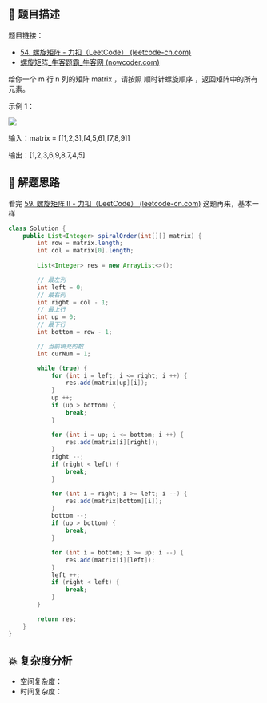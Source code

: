 ## 📃 题目描述

题目链接：

- [54. 螺旋矩阵 - 力扣（LeetCode） (leetcode-cn.com)](https://leetcode-cn.com/problems/spiral-matrix/)
- [螺旋矩阵_牛客题霸_牛客网 (nowcoder.com)](https://www.nowcoder.com/practice/7edf70f2d29c4b599693dc3aaeea1d31?tpId=295&tags=&title=&difficulty=0&judgeStatus=0&rp=0&sourceUrl=%2Fexam%2Foj)

给你一个 m 行 n 列的矩阵 matrix ，请按照 顺时针螺旋顺序 ，返回矩阵中的所有元素。

示例 1：

![](https://assets.leetcode.com/uploads/2020/11/13/spiral1.jpg)

输入：matrix = [[1,2,3],[4,5,6],[7,8,9]]

输出：[1,2,3,6,9,8,7,4,5]

## 🔔 解题思路

看完 [59. 螺旋矩阵 II - 力扣（LeetCode） (leetcode-cn.com)](https://leetcode-cn.com/problems/spiral-matrix-ii/) 这题再来，基本一样


```java
class Solution {
    public List<Integer> spiralOrder(int[][] matrix) {
        int row = matrix.length;
        int col = matrix[0].length;
        
        List<Integer> res = new ArrayList<>();

        // 最左列
        int left = 0;
        // 最右列
        int right = col - 1;
        // 最上行
        int up = 0;
        // 最下行
        int bottom = row - 1;

        // 当前填充的数
        int curNum = 1;

        while (true) {
            for (int i = left; i <= right; i ++) {
                res.add(matrix[up][i]);
            }
            up ++;
            if (up > bottom) {
                break;
            }

            for (int i = up; i <= bottom; i ++) {
                res.add(matrix[i][right]);
            }
            right --;
            if (right < left) {
                break;
            }

            for (int i = right; i >= left; i --) {
                res.add(matrix[bottom][i]);
            }
            bottom --;
            if (up > bottom) {
                break;
            }

            for (int i = bottom; i >= up; i --) {
                res.add(matrix[i][left]);
            }
            left ++;
            if (right < left) {
                break;
            }
        }

        return res;
    }
}
```

## 💥 复杂度分析

- 空间复杂度：
- 时间复杂度：

